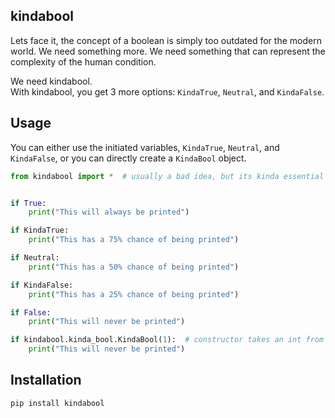## kindabool

Lets face it, the concept of a boolean is simply too outdated for the modern world. We need something more. We need something that can represent the complexity of the human condition.

We need kindabool. <br/>
With kindabool, you get 3 more options: `KindaTrue`, `Neutral`, and `KindaFalse`.

## Usage
You can either use the initiated variables, `KindaTrue`, `Neutral`, and `KindaFalse`, or you can directly create a `KindaBool` object.

```python
from kindabool import *  # usually a bad idea, but its kinda essential to the library


if True:
    print("This will always be printed")

if KindaTrue:
    print("This has a 75% chance of being printed")

if Neutral:
    print("This has a 50% chance of being printed")

if KindaFalse:
    print("This has a 25% chance of being printed")

if False:
    print("This will never be printed")

if kindabool.kinda_bool.KindaBool(1):  # constructor takes an int from 1-5
    print("This will never be printed")
```

## Installation
```bash
pip install kindabool
```